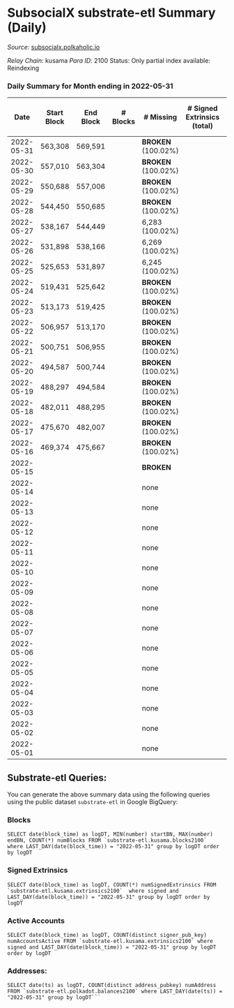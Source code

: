 # SubsocialX substrate-etl Summary (Daily)

_Source_: [subsocialx.polkaholic.io](https://subsocialx.polkaholic.io)

*Relay Chain*: kusama
*Para ID*: 2100
Status: Only partial index available: Reindexing


### Daily Summary for Month ending in 2022-05-31


| Date | Start Block | End Block | # Blocks | # Missing | # Signed Extrinsics (total) | # Active Accounts | # Addresses with Balances | # Events | # Transfers | # XCM Transfers In | # XCM Transfers Out |
| ---- | ----------- | --------- | -------- | --------- | --------------------------- | ----------------- | ------------------------- | -------- | ----------- | ------------------ | ------------------- |
| 2022-05-31 | 563,308 | 569,591 |  |  **BROKEN** (100.02%) |  |  | 33,745 |  |   |   |   |
| 2022-05-30 | 557,010 | 563,304 |  |  **BROKEN** (100.02%) |  |  |  |  |   |   |   |
| 2022-05-29 | 550,688 | 557,006 |  |  **BROKEN** (100.02%) |  |  |  |  |   |   |   |
| 2022-05-28 | 544,450 | 550,685 |  |  **BROKEN** (100.02%) |  |  |  |  |   |   |   |
| 2022-05-27 | 538,167 | 544,449 |  | 6,283 (100.02%) |  |  |  |  |   |   |   |
| 2022-05-26 | 531,898 | 538,166 |  | 6,269 (100.02%) |  |  |  |  |   |   |   |
| 2022-05-25 | 525,653 | 531,897 |  | 6,245 (100.02%) |  |  |  |  |   |   |   |
| 2022-05-24 | 519,431 | 525,642 |  |  **BROKEN** (100.02%) |  |  |  |  |   |   |   |
| 2022-05-23 | 513,173 | 519,425 |  |  **BROKEN** (100.02%) |  |  |  |  |   |   |   |
| 2022-05-22 | 506,957 | 513,170 |  |  **BROKEN** (100.02%) |  |  |  |  |   |   |   |
| 2022-05-21 | 500,751 | 506,955 |  |  **BROKEN** (100.02%) |  |  |  |  |   |   |   |
| 2022-05-20 | 494,587 | 500,744 |  |  **BROKEN** (100.02%) |  |  |  |  |   |   |   |
| 2022-05-19 | 488,297 | 494,584 |  |  **BROKEN** (100.02%) |  |  |  |  |   |   |   |
| 2022-05-18 | 482,011 | 488,295 |  |  **BROKEN** (100.02%) |  |  |  |  |   |   |   |
| 2022-05-17 | 475,670 | 482,007 |  |  **BROKEN** (100.02%) |  |  |  |  |   |   |   |
| 2022-05-16 | 469,374 | 475,667 |  |  **BROKEN** (100.02%) |  |  |  |  |   |   |   |
| 2022-05-15 |  |  |  |  **BROKEN**  |  |  |  |  |   |   |   |
| 2022-05-14 |  |  |  | none  |  |  |  |  |   |   |   |
| 2022-05-13 |  |  |  | none  |  |  |  |  |   |   |   |
| 2022-05-12 |  |  |  | none  |  |  |  |  |   |   |   |
| 2022-05-11 |  |  |  | none  |  |  |  |  |   |   |   |
| 2022-05-10 |  |  |  | none  |  |  |  |  |   |   |   |
| 2022-05-09 |  |  |  | none  |  |  |  |  |   |   |   |
| 2022-05-08 |  |  |  | none  |  |  |  |  |   |   |   |
| 2022-05-07 |  |  |  | none  |  |  |  |  |   |   |   |
| 2022-05-06 |  |  |  | none  |  |  |  |  |   |   |   |
| 2022-05-05 |  |  |  | none  |  |  |  |  |   |   |   |
| 2022-05-04 |  |  |  | none  |  |  |  |  |   |   |   |
| 2022-05-03 |  |  |  | none  |  |  |  |  |   |   |   |
| 2022-05-02 |  |  |  | none  |  |  |  |  |   |   |   |
| 2022-05-01 |  |  |  | none  |  |  |  |  |   |   |   |

## Substrate-etl Queries:
You can generate the above summary data using the following queries using the public dataset `substrate-etl` in Google BigQuery:


### Blocks
```
SELECT date(block_time) as logDT, MIN(number) startBN, MAX(number) endBN, COUNT(*) numBlocks FROM `substrate-etl.kusama.blocks2100`  where LAST_DAY(date(block_time)) = "2022-05-31" group by logDT order by logDT
```


### Signed Extrinsics
```
SELECT date(block_time) as logDT, COUNT(*) numSignedExtrinsics FROM `substrate-etl.kusama.extrinsics2100`  where signed and LAST_DAY(date(block_time)) = "2022-05-31" group by logDT order by logDT
```


### Active Accounts
```
SELECT date(block_time) as logDT, COUNT(distinct signer_pub_key) numAccountsActive FROM `substrate-etl.kusama.extrinsics2100` where signed and LAST_DAY(date(block_time)) = "2022-05-31" group by logDT order by logDT
```


### Addresses:
```
SELECT date(ts) as logDT, COUNT(distinct address_pubkey) numAddress FROM `substrate-etl.polkadot.balances2100` where LAST_DAY(date(ts)) = "2022-05-31" group by logDT```

